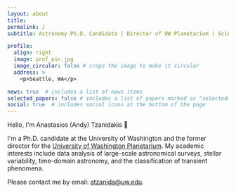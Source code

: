 ```yaml
---
layout: about
title: 
permalink: /
subtitle: Astronomy Ph.D. Candidate | Director of UW Planetarium | Science Communicator

profile:
  align: right
  image: prof_pic.jpg
  image_circular: false # crops the image to make it circular
  address: >
    <p>Seattle, WA</p>

news: true  # includes a list of news items
selected_papers: false # includes a list of papers marked as "selected={true}"
social: true  # includes social icons at the bottom of the page
---
```

Hello, I'm Anastasios (Andy) Tzanidakis 👋 

I'm a Ph.D. candidate at the University of Washington and the former director for the [University of Washington Planetarium](https://astro.washington.edu/uw-planetarium). My academic interests include data analysis of large-scale astronomical surveys, stellar variability, time-domain astronomy, and the classification of transient phenomena.

Please contact me by email: [atzanida@uw.edu](mailto:atzanida@uw.edu).